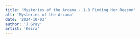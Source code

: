 ```yaml
---
title: 'Mysteries of the Arcana - 1.8 Finding Her Reason'
alt: 'Mysteries of the Arcana'
date: '2024-10-03'
author: 'J Gray'
artist: 'Keira'
---
```

